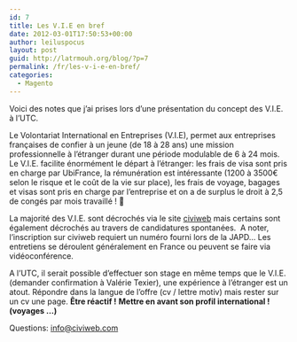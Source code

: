```yaml
---
id: 7
title: Les V.I.E en bref
date: 2012-03-01T17:50:53+00:00
author: leiluspocus
layout: post
guid: http://latrmouh.org/blog/?p=7
permalink: /fr/les-v-i-e-en-bref/
categories:
  - Magento
---
```

Voici des notes que j&rsquo;ai prises lors d&rsquo;une présentation du concept des V.I.E. à l&rsquo;UTC.

Le Volontariat International en Entreprises (V.I.E), permet aux entreprises françaises de confier à un jeune (de 18 à 28 ans) une mission professionnelle à l’étranger durant une période modulable de 6 à 24 mois. Le V.I.E. facilite énormément le départ à l&rsquo;étranger: les frais de visa sont pris en charge par UbiFrance, la rémunération est intéressante (1200 à 3500€ selon le risque et le coût de la vie sur place), les frais de voyage, bagages et visas sont pris en charge par l&rsquo;entreprise et on a de surplus le droit à 2,5 de congés par mois travaillé ! 🙂

La majorité des V.I.E. sont décrochés via le site <a href="http://www.civiweb.com/" target="_blank">civiweb</a> mais certains sont également décrochés au travers de candidatures spontanées.  A noter, l&rsquo;inscription sur civiweb requiert un numéro fourni lors de la JAPD&#8230; Les entretiens se déroulent généralement en France ou peuvent se faire via vidéoconférence.

A l&rsquo;UTC, il serait possible d&rsquo;effectuer son stage en même temps que le V.I.E. (demander confirmation à Valérie Texier), une expérience à l&rsquo;étranger est un atout. Répondre dans la langue de l&rsquo;offre (cv / lettre motiv) mais rester sur un cv une page. **Être réactif !** **Mettre en avant son profil international ! (voyages &#8230;)**

Questions: info@civiweb.com
